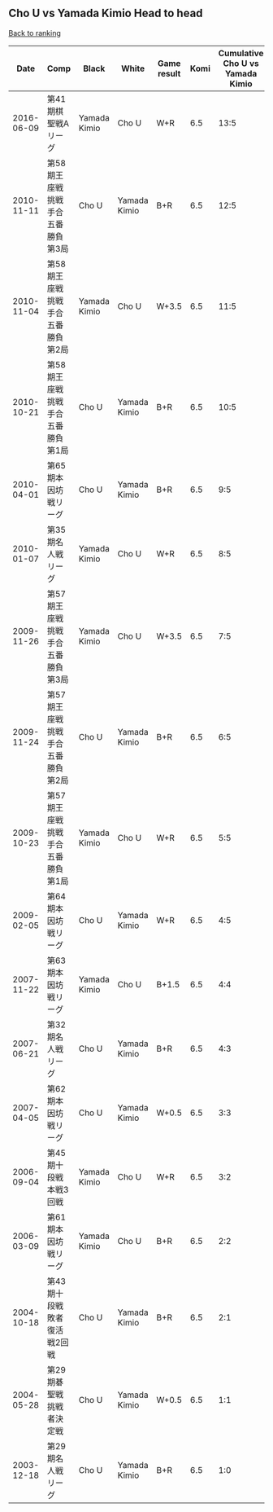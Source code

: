 ## Cho U vs Yamada Kimio Head to head

[Back to ranking](../../index.md)




| **Date** | **Comp** | **Black** | **White** | **Game result** | **Komi** | **Cumulative Cho U vs Yamada Kimio** | **Cho U streak** | **Yamada Kimio streak** | 
| --- | --- | --- | --- | --- | --- | --- | --- | --- |
| 2016-06-09 | 第41期棋聖戦Aリーグ | Yamada Kimio | Cho U | W+R | 6.5 | 13:5 | 9 | 0 | 
| 2010-11-11 | 第58期王座戦挑戦手合五番勝負第3局 | Cho U | Yamada Kimio | B+R | 6.5 | 12:5 | 8 | 0 | 
| 2010-11-04 | 第58期王座戦挑戦手合五番勝負第2局 | Yamada Kimio | Cho U | W+3.5 | 6.5 | 11:5 | 7 | 0 | 
| 2010-10-21 | 第58期王座戦挑戦手合五番勝負第1局 | Cho U | Yamada Kimio | B+R | 6.5 | 10:5 | 6 | 0 | 
| 2010-04-01 | 第65期本因坊戦リーグ | Cho U | Yamada Kimio | B+R | 6.5 | 9:5 | 5 | 0 | 
| 2010-01-07 | 第35期名人戦リーグ | Yamada Kimio | Cho U | W+R | 6.5 | 8:5 | 4 | 0 | 
| 2009-11-26 | 第57期王座戦挑戦手合五番勝負第3局 | Yamada Kimio | Cho U | W+3.5 | 6.5 | 7:5 | 3 | 0 | 
| 2009-11-24 | 第57期王座戦挑戦手合五番勝負第2局 | Cho U | Yamada Kimio | B+R | 6.5 | 6:5 | 2 | 0 | 
| 2009-10-23 | 第57期王座戦挑戦手合五番勝負第1局 | Yamada Kimio | Cho U | W+R | 6.5 | 5:5 | 1 | 0 | 
| 2009-02-05 | 第64期本因坊戦リーグ | Cho U | Yamada Kimio | W+R | 6.5 | 4:5 | 0 | 2 | 
| 2007-11-22 | 第63期本因坊戦リーグ | Yamada Kimio | Cho U | B+1.5 | 6.5 | 4:4 | 0 | 1 | 
| 2007-06-21 | 第32期名人戦リーグ | Cho U | Yamada Kimio | B+R | 6.5 | 4:3 | 1 | 0 | 
| 2007-04-05 | 第62期本因坊戦リーグ | Cho U | Yamada Kimio | W+0.5 | 6.5 | 3:3 | 0 | 1 | 
| 2006-09-04 | 第45期十段戦本戦3回戦 | Yamada Kimio | Cho U | W+R | 6.5 | 3:2 | 1 | 0 | 
| 2006-03-09 | 第61期本因坊戦リーグ | Yamada Kimio | Cho U | B+R | 6.5 | 2:2 | 0 | 1 | 
| 2004-10-18 | 第43期十段戦敗者復活戦2回戦 | Cho U | Yamada Kimio | B+R | 6.5 | 2:1 | 1 | 0 | 
| 2004-05-28 | 第29期碁聖戦挑戦者決定戦 | Cho U | Yamada Kimio | W+0.5 | 6.5 | 1:1 | 0 | 1 | 
| 2003-12-18 | 第29期名人戦リーグ | Cho U | Yamada Kimio | B+R | 6.5 | 1:0 | 1 | 0 |





